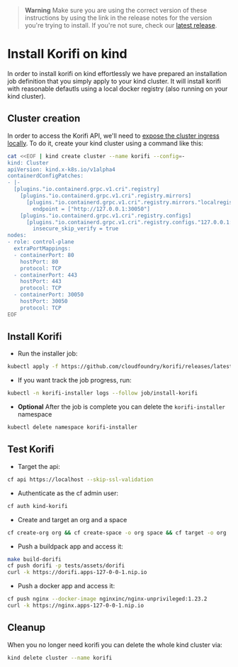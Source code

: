 > **Warning**
> Make sure you are using the correct version of these instructions by using the link in the release notes for the version you're trying to install. If you're not sure, check our [latest release](https://github.com/cloudfoundry/korifi/releases/latest).

# Install Korifi on kind

In order to install korifi on kind effortlessly we have prepared an installation job definition that you simply apply to your kind cluster. It will install korifi with reasonable defautls using a local docker registry (also running on your kind cluster).

## Cluster creation

In order to access the Korifi API, we'll need to [expose the cluster ingress locally](https://kind.sigs.k8s.io/docs/user/ingress/). To do it, create your kind cluster using a command like this:

```sh
cat <<EOF | kind create cluster --name korifi --config=-
kind: Cluster
apiVersion: kind.x-k8s.io/v1alpha4
containerdConfigPatches:
- |-
  [plugins."io.containerd.grpc.v1.cri".registry]
    [plugins."io.containerd.grpc.v1.cri".registry.mirrors]
      [plugins."io.containerd.grpc.v1.cri".registry.mirrors."localregistry-docker-registry.default.svc.cluster.local:30050"]
        endpoint = ["http://127.0.0.1:30050"]
    [plugins."io.containerd.grpc.v1.cri".registry.configs]
      [plugins."io.containerd.grpc.v1.cri".registry.configs."127.0.0.1:30050".tls]
        insecure_skip_verify = true
nodes:
- role: control-plane
  extraPortMappings:
  - containerPort: 80
    hostPort: 80
    protocol: TCP
  - containerPort: 443
    hostPort: 443
    protocol: TCP
  - containerPort: 30050
    hostPort: 30050
    protocol: TCP
EOF
```

## Install Korifi

- Run the installer job:

```sh
kubectl apply -f https://github.com/cloudfoundry/korifi/releases/latest/download/install-korifi-kind.yaml
```

- If you want track the job progress, run:

```sh
kubectl -n korifi-installer logs --follow job/install-korifi
```

- **Optional** After the job is complete you can delete the `korifi-installer` namespace

```sh
kubectl delete namespace korifi-installer
```

## Test Korifi

- Target the api:

```sh
cf api https://localhost --skip-ssl-validation
```

- Authenticate as the cf admin user:

```sh
cf auth kind-korifi
```

- Create and target an org and a space

```sh
cf create-org org && cf create-space -o org space && cf target -o org
```

- Push a buildpack app and access it:

```sh
make build-dorifi
cf push dorifi -p tests/assets/dorifi
curl -k https://dorifi.apps-127-0-0-1.nip.io
```

- Push a docker app and access it:

```sh
cf push nginx --docker-image nginxinc/nginx-unprivileged:1.23.2
curl -k https://nginx.apps-127-0-0-1.nip.io
```

## Cleanup

When you no longer need korifi you can delete the whole kind cluster via:

```sh
kind delete cluster --name korifi
```
